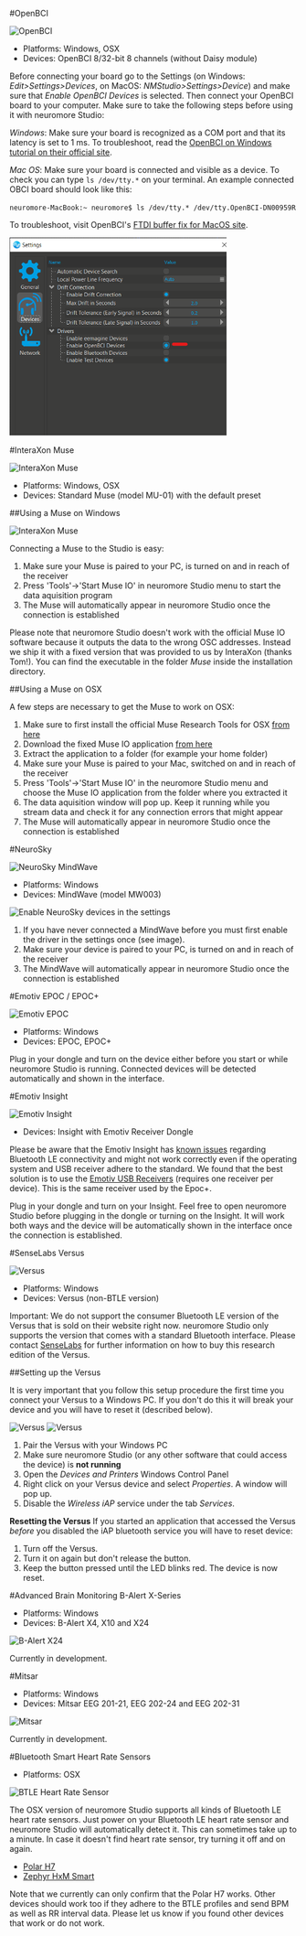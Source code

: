 #OpenBCI

![OpenBCI](../neuromoreStudio/Images/Biosensors/OpenBCI.png)

- Platforms: Windows, OSX
- Devices: OpenBCI 8/32-bit 8 channels (without Daisy module)

Before connecting your board go to the Settings (on Windows: _Edit>Settings>Devices_, on MacOS: _NMStudio>Settings>Device_) and make sure that _Enable OpenBCI Devices_ is selected.
Then connect your OpenBCI board to your computer. Make sure to take the following steps before using it with neuromore Studio:

_Windows_: Make sure your board is recognized as a COM port and that its latency is set to 1 ms. To troubleshoot, read the [OpenBCI on Windows tutorial on their official site](https://docs.openbci.com/Troubleshooting/FTDI_Fix_Windows/).

_Mac OS_: Make sure your board is connected and visible as a device. To check you can type `ls /dev/tty.*` on your terminal. An example connected OBCI board should look like this:

`neuromore-MacBook:~ neuromore$ ls /dev/tty.* /dev/tty.OpenBCI-DN00959R`

To troubleshoot, visit OpenBCI's [FTDI buffer fix for MacOS site](https://docs.openbci.com/Troubleshooting/FTDI_Fix_Mac/).

![Enable OpenBCI Devices](../neuromoreStudio/Images/Biosensors/OpenBCI_Enable.png)

#InteraXon Muse

![InteraXon Muse](../neuromoreStudio/Images/Biosensors/InteraXonMuse.png)

- Platforms: Windows, OSX
- Devices: Standard Muse (model MU-01) with the default preset

##Using a Muse on Windows

![InteraXon Muse](../neuromoreStudio/Images/Biosensors/MuseIOWindow.png)

Connecting a Muse to the Studio is easy:

1.  Make sure your Muse is paired to your PC, is turned on and in reach of the receiver
2.  Press 'Tools'->'Start Muse IO' in neuromore Studio menu to start the data aquisition program
3.  The Muse will automatically appear in neuromore Studio once the connection is established

Please note that neuromore Studio doesn't work with the official Muse IO software because it outputs the data to the wrong OSC addresses. Instead we ship it with a fixed version that was provided to us by InteraXon (thanks Tom!). You can find the executable in the folder _Muse_ inside the installation directory.

##Using a Muse on OSX

A few steps are necessary to get the Muse to work on OSX:

1.  Make sure to first install the official Muse Research Tools for OSX [from here](http://developer.choosemuse.com/research-tools)
2.  Download the fixed Muse IO application [from here](https://neuromore-update-studio.s3.amazonaws.com/MuseIO_OSCFix_3_7_0_OSX.zip)
3.  Extract the application to a folder (for example your home folder)
4.  Make sure your Muse is paired to your Mac, switched on and in reach of the receiver
5.  Press 'Tools'->'Start Muse IO' in the neuromore Studio menu and choose the Muse IO application from the folder where you extracted it
6.  The data aquisition window will pop up. Keep it running while you stream data and check it for any connection errors that might appear
7.  The Muse will automatically appear in neuromore Studio once the connection is established

#NeuroSky

![NeuroSky MindWave](../neuromoreStudio/Images/Biosensors/NeuroSkyMindWave.png)

- Platforms: Windows
- Devices: MindWave (model MW003)

![Enable NeuroSky devices in the settings](../neuromoreStudio/Images/Biosensors/EnableNeuroSkySettings.png)

1.  If you have never connected a MindWave before you must first enable the driver in the settings once (see image).
2.  Make sure your device is paired to your PC, is turned on and in reach of the receiver
3.  The MindWave will automatically appear in neuromore Studio once the connection is established

#Emotiv EPOC / EPOC+

![Emotiv EPOC](../neuromoreStudio/Images/Biosensors/EmotivEPOC.png)

- Platforms: Windows
- Devices: EPOC, EPOC+

Plug in your dongle and turn on the device either before you start or while neuromore Studio is running. Connected devices will be detected automatically and shown in the interface.

#Emotiv Insight

![Emotiv Insight](../neuromoreStudio/Images/Biosensors/EmotivInsight.png)

- Devices: Insight with Emotiv Receiver Dongle

Please be aware that the Emotiv Insight has [known issues](https://emotiv.zendesk.com/hc/en-us/articles/204819169-Bluetooth-Connectivity-Issues) regarding Bluetooth LE connectivity and might not work correctly even if the operating system and USB receiver adhere to the standard. We found that the best solution is to use the [Emotiv USB Receivers](https://emotiv.com/store/product_9.html) (requires one receiver per device). This is the same receiver used by the Epoc+.

Plug in your dongle and turn on your Insight. Feel free to open neuromore Studio before plugging in the dongle or turning on the Insight. It will work both ways and the device will be automatically shown in the interface once the connection is established.

#SenseLabs Versus

![Versus](../neuromoreStudio/Images/Biosensors/Versus.png)

- Platforms: Windows
- Devices: Versus (non-BTLE version)

Important: We do not support the consumer Bluetooth LE version of the Versus that is sold on their website right now. neuromore Studio only supports the version that comes with a standard Bluetooth interface. Please contact [SenseLabs](https://senselabs.com) for further information on how to buy this research edition of the Versus.

##Setting up the Versus

It is very important that you follow this setup procedure the first time you connect your Versus to a Windows PC. If you don't do this it will break your device and you will have to reset it (described below).

![Versus](../neuromoreStudio/Images/Biosensors/VersusSetup1.png)
![Versus](../neuromoreStudio/Images/Biosensors/VersusSetup2.png)

1.  Pair the Versus with your Windows PC
2.  Make sure neuromore Studio (or any other software that could access the device) is **not running**
3.  Open the _Devices and Printers_ Windows Control Panel
4.  Right click on your Versus device and select _Properties_. A window will pop up.
5.  Disable the _Wireless iAP_ service under the tab _Services_.

**Resetting the Versus**
If you started an application that accessed the Versus _before_ you disabled the iAP bluetooth service you will have to reset device:

1.  Turn off the Versus.
2.  Turn it on again but don't release the button.
3.  Keep the button pressed until the LED blinks red. The device is now reset.

#Advanced Brain Monitoring B-Alert X-Series

- Platforms: Windows
- Devices: B-Alert X4, X10 and X24

![B-Alert X24](../neuromoreStudio/Images/Biosensors/BAlertX24.png)

Currently in development.

#Mitsar

- Platforms: Windows
- Devices: Mitsar EEG 201-21, EEG 202-24 and EEG 202-31

![Mitsar](../neuromoreStudio/Images/Biosensors/MitsarEEG202-31.png)

Currently in development.

#Bluetooth Smart Heart Rate Sensors

- Platforms: OSX

![BTLE Heart Rate Sensor](../neuromoreStudio/Images/Biosensors/BluetoothSmartDevice.png)

The OSX version of neuromore Studio supports all kinds of Bluetooth LE heart rate sensors. Just power on your Bluetooth LE heart rate sensor and neuromore Studio will automatically detect it. This can sometimes take up to a minute. In case it doesn't find heart rate sensor, try turning it off and on again.

- [Polar H7](http://www.polar.com/en/products/accessories/H7_heart_rate_sensor)
- [Zephyr HxM Smart](https://www.zephyranywhere.com/system/hxm)

Note that we currently can only confirm that the Polar H7 works. Other devices should work too if they adhere to the BTLE profiles and send BPM as well as RR interval data. Please let us know if you found other devices that work or do not work.
